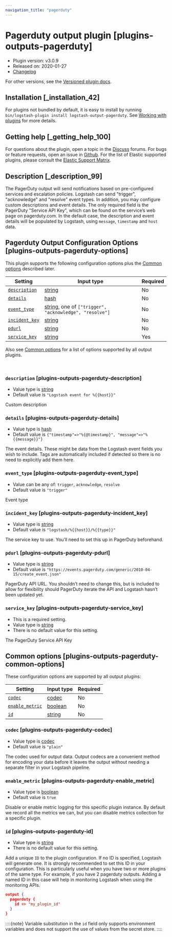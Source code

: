 ```yaml
---
navigation_title: "pagerduty"
---
```


# Pagerduty output plugin [plugins-outputs-pagerduty]


* Plugin version: v3.0.9
* Released on: 2020-01-27
* [Changelog](https://github.com/logstash-plugins/logstash-output-pagerduty/blob/v3.0.9/CHANGELOG.md)

For other versions, see the [Versioned plugin docs](https://www.elastic.co/guide/en/logstash-versioned-plugins/current/output-pagerduty-index.md).

## Installation [_installation_42]

For plugins not bundled by default, it is easy to install by running `bin/logstash-plugin install logstash-output-pagerduty`. See [Working with plugins](https://www.elastic.co/guide/en/logstash/current/working-with-plugins.html) for more details.


## Getting help [_getting_help_100]

For questions about the plugin, open a topic in the [Discuss](http://discuss.elastic.co) forums. For bugs or feature requests, open an issue in [Github](https://github.com/logstash-plugins/logstash-output-pagerduty). For the list of Elastic supported plugins, please consult the [Elastic Support Matrix](https://www.elastic.co/support/matrix#logstash_plugins).


## Description [_description_99]

The PagerDuty output will send notifications based on pre-configured services and escalation policies. Logstash can send "trigger", "acknowledge" and "resolve" event types. In addition, you may configure custom descriptions and event details. The only required field is the PagerDuty "Service API Key", which can be found on the service’s web page on pagerduty.com. In the default case, the description and event details will be populated by Logstash, using `message`, `timestamp` and `host` data.


## Pagerduty Output Configuration Options [plugins-outputs-pagerduty-options]

This plugin supports the following configuration options plus the [Common options](plugins-outputs-pagerduty.md#plugins-outputs-pagerduty-common-options) described later.

| Setting | Input type | Required |
| --- | --- | --- |
| [`description`](plugins-outputs-pagerduty.md#plugins-outputs-pagerduty-description) | [string](introduction.md#string) | No |
| [`details`](plugins-outputs-pagerduty.md#plugins-outputs-pagerduty-details) | [hash](introduction.md#hash) | No |
| [`event_type`](plugins-outputs-pagerduty.md#plugins-outputs-pagerduty-event_type) | [string](introduction.md#string), one of `["trigger", "acknowledge", "resolve"]` | No |
| [`incident_key`](plugins-outputs-pagerduty.md#plugins-outputs-pagerduty-incident_key) | [string](introduction.md#string) | No |
| [`pdurl`](plugins-outputs-pagerduty.md#plugins-outputs-pagerduty-pdurl) | [string](introduction.md#string) | No |
| [`service_key`](plugins-outputs-pagerduty.md#plugins-outputs-pagerduty-service_key) | [string](introduction.md#string) | Yes |

Also see [Common options](plugins-outputs-pagerduty.md#plugins-outputs-pagerduty-common-options) for a list of options supported by all output plugins.

 

### `description` [plugins-outputs-pagerduty-description]

* Value type is [string](introduction.md#string)
* Default value is `"Logstash event for %{{host}}"`

Custom description


### `details` [plugins-outputs-pagerduty-details]

* Value type is [hash](introduction.md#hash)
* Default value is `{"timestamp"=>"%{@timestamp}", "message"=>"%{{message}}"}`

The event details. These might be data from the Logstash event fields you wish to include. Tags are automatically included if detected so there is no need to explicitly add them here.


### `event_type` [plugins-outputs-pagerduty-event_type]

* Value can be any of: `trigger`, `acknowledge`, `resolve`
* Default value is `"trigger"`

Event type


### `incident_key` [plugins-outputs-pagerduty-incident_key]

* Value type is [string](introduction.md#string)
* Default value is `"logstash/%{{host}}/%{{type}}"`

The service key to use. You’ll need to set this up in PagerDuty beforehand.


### `pdurl` [plugins-outputs-pagerduty-pdurl]

* Value type is [string](introduction.md#string)
* Default value is `"https://events.pagerduty.com/generic/2010-04-15/create_event.json"`

PagerDuty API URL. You shouldn’t need to change this, but is included to allow for flexibility should PagerDuty iterate the API and Logstash hasn’t been updated yet.


### `service_key` [plugins-outputs-pagerduty-service_key]

* This is a required setting.
* Value type is [string](introduction.md#string)
* There is no default value for this setting.

The PagerDuty Service API Key



## Common options [plugins-outputs-pagerduty-common-options]

These configuration options are supported by all output plugins:

| Setting | Input type | Required |
| --- | --- | --- |
| [`codec`](plugins-outputs-pagerduty.md#plugins-outputs-pagerduty-codec) | [codec](https://www.elastic.co/guide/en/logstash/current/configuration-file-structure.html#codec) | No |
| [`enable_metric`](plugins-outputs-pagerduty.md#plugins-outputs-pagerduty-enable_metric) | [boolean](https://www.elastic.co/guide/en/logstash/current/configuration-file-structure.html#boolean) | No |
| [`id`](plugins-outputs-pagerduty.md#plugins-outputs-pagerduty-id) | [string](https://www.elastic.co/guide/en/logstash/current/configuration-file-structure.html#string) | No |

### `codec` [plugins-outputs-pagerduty-codec]

* Value type is [codec](https://www.elastic.co/guide/en/logstash/current/configuration-file-structure.html#codec)
* Default value is `"plain"`

The codec used for output data. Output codecs are a convenient method for encoding your data before it leaves the output without needing a separate filter in your Logstash pipeline.


### `enable_metric` [plugins-outputs-pagerduty-enable_metric]

* Value type is [boolean](https://www.elastic.co/guide/en/logstash/current/configuration-file-structure.html#boolean)
* Default value is `true`

Disable or enable metric logging for this specific plugin instance. By default we record all the metrics we can, but you can disable metrics collection for a specific plugin.


### `id` [plugins-outputs-pagerduty-id]

* Value type is [string](https://www.elastic.co/guide/en/logstash/current/configuration-file-structure.html#string)
* There is no default value for this setting.

Add a unique `ID` to the plugin configuration. If no ID is specified, Logstash will generate one. It is strongly recommended to set this ID in your configuration. This is particularly useful when you have two or more plugins of the same type. For example, if you have 2 pagerduty outputs. Adding a named ID in this case will help in monitoring Logstash when using the monitoring APIs.

```json
output {
  pagerduty {
    id => "my_plugin_id"
  }
}
```

::::{note} 
Variable substitution in the `id` field only supports environment variables and does not support the use of values from the secret store.
::::




